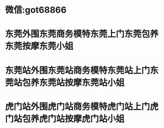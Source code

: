 # 微信:got68866
# 东莞外围东莞商务模特东莞上门东莞包养东莞按摩东莞小姐
# 东莞站外围东莞站商务模特东莞站上门东莞站包养东莞站按摩东莞站小姐
# 虎门站外围虎门站商务模特虎门站上门虎门站包养虎门站按摩虎门站小姐
